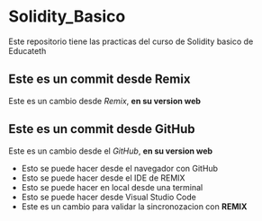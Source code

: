 # Solidity_Basico
Este repositorio tiene las practicas del curso de Solidity basico de Educateth

## Este es un commit desde Remix

Este es un cambio desde *Remix*, **en su version web**

## Este es un commit desde GitHub

Este es un cambio desde el *GitHub*, **en su version web**
* Esto se puede hacer desde el navegador con GitHub
* Esto se puede hacer desde el IDE de REMIX
* Esto se puede hacer en local desde una terminal
* Esto se puede hacer desde Visual Studio Code
* Este es un cambio para validar la sincronozacion con **REMIX**
